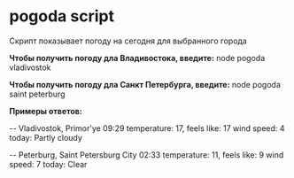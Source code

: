 # pogoda script

Скрипт показывает погоду на сегодня для выбранного города

__Чтобы получить погоду дла Владивостока, введите:__
node pogoda vladivostok

__Чтобы получить погоду дла Санкт Петербурга, введите:__
node pogoda saint peterburg

__Примеры ответов:__

--
Vladivostok, Primor'ye
09:29
temperature: 17, feels like: 17
wind speed: 4
today: Partly cloudy

--
Peterburg, Saint Petersburg City
02:33
temperature: 11, feels like: 9
wind speed: 7
today: Clear